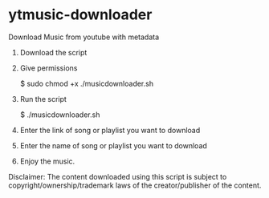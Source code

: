 # ytmusic-downloader
Download Music from youtube with metadata
1. Download the script
2. Give permissions
  
     $ sudo chmod +x ./musicdownloader.sh
3. Run the script
   
     $ ./musicdownloader.sh
4. Enter the link of song or playlist you want to download
5. Enter the name of song or playlist you want to download
6. Enjoy the music.
 
Disclaimer: The content downloaded using this script is subject to copyright/ownership/trademark laws of the creator/publisher of the content.
